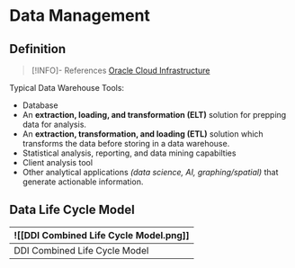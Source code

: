 # Data Management
## Definition
> [!INFO]- References
> [Oracle Cloud Infrastructure](https://www.oracle.com/database/what-is-a-data-warehouse/)

Typical Data Warehouse Tools:
  * Database
  * An **extraction, loading, and transformation (ELT)** solution for prepping data for analysis.
  * An **extraction, transformation, and loading (ETL)** solution which transforms the data before storing in a data warehouse.
  * Statistical analysis, reporting, and data mining capabilties
  * Client analysis tool
  * Other analytical applications *(data science, AI, graphing/spatial)* that generate actionable information.

## Data Life Cycle Model
| ![[DDI Combined Life Cycle Model.png]] |
| -------------------------------------- |
| DDI Combined Life Cycle Model          |

